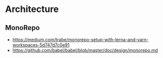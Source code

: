 # Architecture

## MonoRepo

- https://medium.com/trabe/monorepo-setup-with-lerna-and-yarn-workspaces-5d747d7c0e91
- https://github.com/babel/babel/blob/master/doc/design/monorepo.md
